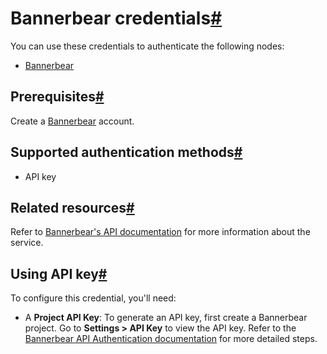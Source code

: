[](https://github.com/n8n-io/n8n-docs/edit/main/docs/integrations/builtin/credentials/bannerbear.md "Edit this page")

# Bannerbear credentials[#](#bannerbear-credentials "Permanent link")

You can use these credentials to authenticate the following nodes:

*   [Bannerbear](../../app-nodes/n8n-nodes-base.bannerbear/)

## Prerequisites[#](#prerequisites "Permanent link")

Create a [Bannerbear](https://www.BannerBear.com/) account.

## Supported authentication methods[#](#supported-authentication-methods "Permanent link")

*   API key

## Related resources[#](#related-resources "Permanent link")

Refer to [Bannerbear's API documentation](https://developers.bannerbear.com/) for more information about the service.

## Using API key[#](#using-api-key "Permanent link")

To configure this credential, you'll need:

*   A **Project API Key**: To generate an API key, first create a Bannerbear project. Go to **Settings > API Key** to view the API key. Refer to the [Bannerbear API Authentication documentation](https://developers.bannerbear.com/#authentication) for more detailed steps.